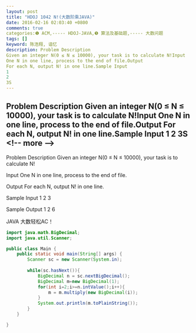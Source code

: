 ```yaml
---
layout: post
title: "HDOJ 1042 N!(大数阶乘JAVA)"
date: 2016-02-16 02:03:40 +0800
comments: true
categories:❶ ACM,----- HDOJ-JAVA,❺ 算法及基础题,----- 大数问题
tags: []
keyword: 陈浩翔, 谙忆
description: Problem Description 
Given an integer N(0 ≤ N ≤ 10000), your task is to calculate N!Input 
One N in one line, process to the end of file.Output 
For each N, output N! in one line.Sample Input 
1 
2 
3S 
---
```



Problem Description 
Given an integer N(0 ≤ N ≤ 10000), your task is to calculate N!Input 
One N in one line, process to the end of file.Output 
For each N, output N! in one line.Sample Input 
1 
2 
3S
&#60;!-- more --&#62;
----------

Problem Description
Given an integer N(0 ≤ N ≤ 10000), your task is to calculate N!

 

Input
One N in one line, process to the end of file.

 

Output
For each N, output N! in one line.

 

Sample Input
1
2
3
 

Sample Output
1
2
6

JAVA 大数轻松AC！
```java
import java.math.BigDecimal;
import java.util.Scanner;

public class Main {
	public static void main(String[] args) {
		Scanner sc = new Scanner(System.in);
		
		while(sc.hasNext()){
			BigDecimal n = sc.nextBigDecimal();
			BigDecimal m=new BigDecimal(1);
			for(int i=2;i>=n.intValue();i++){
				m = m.multiply(new BigDecimal(i));
			}
			System.out.println(m.toPlainString());
		}
	}

}

```
